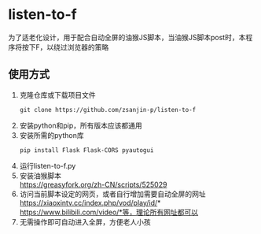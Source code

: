 # listen-to-f
为了适老化设计，用于配合自动全屏的油猴JS脚本，当油猴JS脚本post时，本程序将按下F，以绕过浏览器的策略

## 使用方式
1. 克隆仓库或下载项目文件  
   ```
   git clone https://github.com/zsanjin-p/listen-to-f
   ```
2. 安装python和pip，所有版本应该都通用  
3. 安装所需的python库  
   ```
   pip install Flask Flask-CORS pyautogui
   ```
4. 运行listen-to-f.py  
5. 安装油猴脚本  
   https://greasyfork.org/zh-CN/scripts/525029
6. 访问当前脚本设定的网页，或者自行增加需要自动全屏的网址  
   https://xiaoxintv.cc/index.php/vod/play/id/*
   https://www.bilibili.com/video/*等，理论所有网址都可以
7. 无需操作即可自动进入全屏，方便老人小孩
